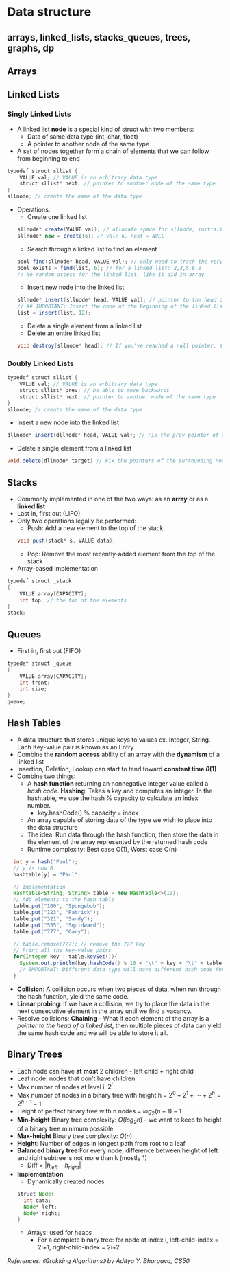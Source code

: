 # Data structure

## arrays, linked_lists, stacks_queues, trees, graphs, dp

## Arrays

## Linked Lists
### Singly Linked Lists
- A linked list **node** is a special kind of struct with two members:
  - Data of same data type (int, char, float)
  - A pointer to another node of the same type
- A set of nodes together form a chain of elements that we can follow from beginning to end

```java
typedef struct sllist {
    VALUE val; // VALUE is an arbitrary data type
    struct sllist* next; // pointer to another node of the same type
}
sllnode; // create the name of the data type
```
- Operations:
  - Create one linked list
  ```java
  sllnode* create(VALUE val); // allocate space for sllnode, initialize val, next field, return a pointer to sllnode
  sllnode* new = create(6); // val: 6, next = NULL
  ```
  - Search through a linked list to find an element
  ```java
  bool find(sllnode* head, VALUE val); // only need to track the very first of the elements in the list
  bool exists = find(list, 6); // for a linked list: 2,3,5,6,8
  // No random access for the linked list, like it did in array
  ```
  - Insert new node into the linked list
  ```java
  sllnode* insert(sllnode* head, VALUE val); // pointer to the head of the list.
  // ## IMPORTANT: Insert the node at the beginning of the linked list!
  list = insert(list, 12);
  ```
  - Delete a single element from a linked list
  - Delete an entire linked list
  ```java
  void destroy(sllnode* head); // If you've reached a null pointer, stop. Delete the rest of the list
  ```

### Doubly Linked Lists
```java
typedef struct sllist {
    VALUE val; // VALUE is an arbitrary data type
    struct sllist* prev; // be able to move backwards
    struct sllist* next; // pointer to another node of the same type
}
sllnode; // create the name of the data type
```
- Insert a new node into the linked list
```java
dllnode* insert(dllnode* head, VALUE val); // Fix the prev pointer of the old head of the linked list
```
- Delete a single element from a linked list
```java
void delete(dllnode* target) // Fix the pointers of the surrounding nodes to "skip over" target
```

## Stacks
- Commonly implemented in one of the two ways: as an **array** or as a **linked list**
- Last in, first out (LIFO)
- Only two operations legally be performed:
  - Push: Add a new element to the top of the stack
  ```java
  void push(stack* s, VALUE data);
  ```
  - Pop: Remove the most recently-added element from the top of the stack
- Array-based implementation
```java
typedef struct _stack
{
    VALUE array[CAPACITY];
    int top; // the top of the elements
}
stack;
```

## Queues
- First in, first out (FIFO)
```java
typedef struct _queue
{
    VALUE array[CAPACITY];
    int front;
    int size;
}
queue;
```

## Hash Tables
- A data structure that stores unique keys to values ex. Integer, String. Each Key-value pair is known as an Entry
- Combine the **random access** ability of an array with the **dynamism** of a linked list
- Insertion, Deletion, Lookup can start to tend toward **constant time $\theta(1)$**
- Combine two things:
  - A **hash function** returning an nonnegative integer value called a *hash code*. **Hashing**: Takes a key and computes an integer. In the hashtable, we use the hash % capacity to calculate an index number.
    - key.hashCode() % capacity = index
  - An array capable of storing data of the type we wish to place into the data structure
  - The idea: Run data through the hash function, then store the data in the element of the array represented by the returned hash code
  - Runtime complexity: Best case O(1), Worst case O(n)
```java
  int y = hash("Paul");
  // y is now 6
  hashtable[y] = "Paul";

  // Implementation
  Hashtable<String, String> table = new Hashtable<>(10);
  // Add elements to the hash table
  table.put("100", "Spongebob");
  table.put("123", "Patrick");
  table.put("321", "Sandy");
  table.put("555", "Squidward");
  table.put("777", "Gary");

  // table.remove(777); // remove the 777 key
  // Print all the key-value pairs
  for(Integer key : table.keySet()){
    System.out.println(key.hashCode() % 10 + "\t" + key + "\t" + table.get()); // hashcode + key + value
    // IMPORTANT: Different data type will have different hash code formulas
  }

```
- **Collision**: A collision occurs when two pieces of data, when run through the hash function, yield the same code.
- **Linear probing**: If we have a collision, we try to place the data in the next consecutive element in the array until we find a vacancy.
- Resolve collisions: **Chaining** - What if each element of the array is a *pointer to the head of a linked list*, then multiple pieces of data can yield the same hash code and we will be able to store it all.



## Binary Trees
- Each node can have **at most** 2 children - left child + right child
- Leaf node: nodes that don't have children
- Max number of nodes at level i: $2^i$
- Max number of nodes in a binary tree with height h = $2^0 + 2^1 + \cdots + 2^h = 2^{h+1} - 1$
- Height of perfect binary tree with n nodes = $log_2(n+1) - 1$
- **Min-height** Binary tree complexity: $O(log_2{n})$ - we want to keep to height of a binary tree minimum possible
- **Max-height** Binary tree complexity: $O(n)$
- **Height**: Number of edges in longest path from root to a leaf
- **Balanced binary tree**:For every node, difference between height of left and right subtree is not more than k (mostly 1)
  - Diff = $|h_{left} - h_{right}|$
- **Implementation**:
  - Dynamically created nodes
  ```java
  struct Node{
    int data;
    Node* left;
    Node* right;
  }
  ```
  - Arrays: used for heaps
    - For a complete binary tree: for node at index i, left-child-index = 2i+1, right-child-index = 2i+2







*References: 《Grokking Algorithms》 by Aditya Y. Bhargava, CS50*